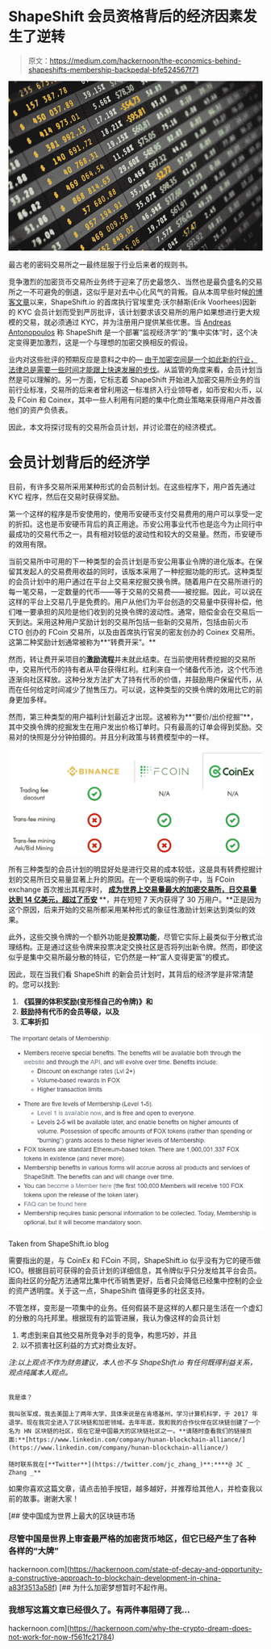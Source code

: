 # ShapeShift 会员资格背后的经济因素发生了逆转

> 原文：<https://medium.com/hackernoon/the-economics-behind-shapeshifts-membership-backpedal-bfe524567f71>

![](img/91fd23a535a88c36aef13b65902af9cd.png)

最古老的密码交易所之一最终屈服于行业后来者的规则书。

竞争激烈的加密货币交易所业务终于迎来了历史最悠久、当然也是最负盛名的交易所之一不可避免的倒退，这似乎是对去中心化风气的背叛。自从本周早些时候[的博客文章](https://info.shapeshift.io/blog/2018/09/04/introducing-shapeshift-membership/)以来，ShapeShift.io 的首席执行官埃里克·沃尔赫斯(Erik Voorhees)因新的 KYC 会员计划而受到严厉批评，该计划要求该交易所的用户如果想进行更大规模的交易，就必须通过 KYC，并为注册用户提供某些优惠。当 [Andreas Antonopoulos](https://twitter.com/aantonop/status/1037352527682043907) 称 ShapeShift 是一个部署“监视经济学”的“集中实体”时，这个决定变得更加激烈，这是一个与理想的加密交换相反的假设。

业内对这些批评的预期反应是意料之中的— [由于加密空间是一个如此新的行业，法律总是需要一些时间才能跟上快速发展的步伐](https://www.bloomberg.com/news/articles/2018-09-05/crypto-world-rocked-after-long-time-advocate-voorhees-backpedals)。从监管的角度来看，会员计划当然是可以理解的。另一方面，它标志着 ShapeShift 开始进入加密交易所业务的当前行业标准，交易所的后来者曾利用这一标准挤入行业领导者，如币安和火币，以及 FCoin 和 Coinex，其中一些人利用有问题的集中化商业策略来获得用户并改善他们的资产负债表。

因此，本文将探讨现有的交易所会员计划，并讨论潜在的经济模式。

# 会员计划背后的经济学

目前，有许多交易所采用某种形式的会员制计划。在这些程序下，用户首先通过 KYC 程序，然后在交易时获得奖励。

第一个这样的程序是币安使用的，使用币安硬币支付交易费用的用户可以享受一定的折扣。这也是币安硬币背后的真正用途。币安公用事业代币也是迄今为止同行中最成功的交易代币之一，具有相对较低的波动性和较大的交易量。然而，币安硬币的效用有限。

当前交易所中可用的下一种类型的会员计划是币安公用事业令牌的进化版本。在保留其发起人的交易费用收益的同时，该版本采用了一种挖掘功能的形式。这种类型的会员计划中的用户通过在平台上交易来挖掘交换令牌。随着用户在交易所进行的每一笔交易，一定数量的代币——等于交易的交易费——被挖掘。因此，可以说在这样的平台上交易几乎是免费的。用户从他们为平台创造的交易量中获得补偿，他们唯一要承担的风险是他们收到的兑换令牌的波动性。通常，赔偿金会在交易后一天到达。采用这种用户奖励计划的交易所包括一些新的交易所，包括由前火币 CTO 创办的 FCoin 交易所，以及由首席执行官吴的密友创办的 Coinex 交易所。这第二种奖励计划通常被称为**“转费开采”。**

然而，转让费开采项目的**激励流程**并未就此结束。在当前使用转费挖掘的交易所中，交易所代币的持有者从平台获得红利。红利来自一个储备代币池，这个代币池逐渐向社区释放。这种分发方法扩大了持有代币的价值，并鼓励用户保留代币，从而在任何给定时间减少了抛售压力。可以说，这种类型的交换令牌的效用比它的前身更加多样。

然而，第三种类型的用户福利计划最近才出现。这被称为**“要价/出价挖掘”**，其中交换令牌的挖掘发生在用户发出价格订单时。只有最高的订单会得到奖励。交易对的快照是分分钟拍摄的。并且分利政策与转费模型中的一样。

![](img/9b05afc0ade4c48c647657f330c970a5.png)

所有三种类型的会员计划的明显好处是进行交易的成本较低，这是具有转费挖掘计划的交易所日交易量显著上升的原因。在一个更极端的例子中，当 FCoin exchange 首次推出其程序时， [**成为世界上交易量最大的加密交易所，日交易量达到 14 亿美元，超过了币安**](https://coingape.com/coinex-becomes-no1-crypto-exchange-with-trading-volume/) **，并在短短 7 天内获得了 30 万用户。**正是因为这个原因，后来开始的交易所都采用某种形式的象征性激励计划来达到类似的效果。

此外，这些交换令牌的一个额外功能是**投票功能**，尽管它实际上最类似于分散式治理结构。正是通过这些令牌来投票决定交换社区是否将列出新令牌。然而，即使这似乎是集中交易所最分散的特征，它仍然是一种“富人变得更富”的模式。

因此，现在当我们看 ShapeShift 的新会员计划时，其背后的经济学是非常清楚的。您可以找到:

1.  **《狐狸的体积奖励(变形怪自己的令牌)》和**
2.  **鼓励持有代币的会员等级，以及**
3.  **汇率折扣**

![](img/8d8b4ebb373a9ce0c2370cd9eaaa3380.png)

Taken from ShapeShift.io blog

需要指出的是，与 CoinEx 和 FCoin 不同，ShapeShift.io 似乎没有为它的硬币做 ICO。根据目前可获得的会员计划的详细信息，其令牌似乎只分发给其平台会员。面向社区的分配方法通常比集中代币销售更好，后者只会降低已经集中控制的企业的资产透明度。关于这一点，ShapeShift 值得更多的社区支持。

不管怎样，变形是一项集中的业务。任何假装不是这样的人都只是生活在一个虚幻的分散的乌托邦里。根据现有的监管进展，我认为像这样的会员计划

1.  考虑到来自其他交易所竞争对手的竞争，构思巧妙，并且
2.  以不损害社区利益的方式对商业友好。

*注:以上观点不作为财务建议，本人也不与 ShapeShift.io 有任何既得利益关系，观点纯属本人观点。*

~~~~~~~~~~~~~~~~~~~~~~~~~~~~~~~~~~~~~~~~

我是谁？

我叫张军成，我去美国上了两年大学，具体来说是在肯塔基州，学习计算机科学，于 2017 年退学。现在我完全进入了区块链和加密领域。去年年底，我和我的合作伙伴在区块链创建了一个名为 HN 区块链的社区，现在它是中国最大的区块链社区之一。**请随时查看我们的链接页面:**[https://www.linkedin.com/company/hunan-blockchain-alliance/](https://www.linkedin.com/company/hunan-blockchain-alliance/)

随时联系我在[**Twitter**](https://twitter.com/jc_zhang_)**:****@ JC _ Zhang _**

~~~~~~~~~~~~~~~~~~~~~~~~~~~~~~~~~~~~~~~~

如果你喜欢这篇文章，请点击拍手按钮，越多越好，并推荐给其他人，并检查我以前的故事。谢谢大家！

[](https://hackernoon.com/state-of-decay-and-opportunity-a-constructive-approach-to-blockchain-development-in-china-a83f3513a58f) [## 使中国成为世界上最大的区块链市场

### 尽管中国是世界上审查最严格的加密货币地区，但它已经产生了各种各样的“大牌”

hackernoon.com](https://hackernoon.com/state-of-decay-and-opportunity-a-constructive-approach-to-blockchain-development-in-china-a83f3513a58f) [](https://hackernoon.com/why-the-crypto-dream-does-not-work-for-now-f561fc21784) [## 为什么加密梦想暂时不起作用。

### 我想写这篇文章已经很久了。有两件事阻碍了我…

hackernoon.com](https://hackernoon.com/why-the-crypto-dream-does-not-work-for-now-f561fc21784)
